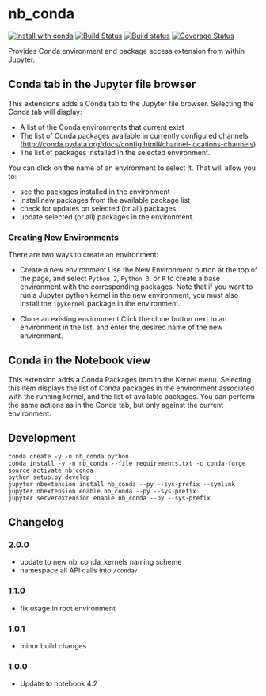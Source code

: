 # nb_conda
[![Install with conda](https://anaconda.org/conda-forge/nb_conda/badges/installer/conda.svg
)](https://anaconda.org/conda-forge/nb_conda)
[![Build Status](https://travis-ci.org/Anaconda-Platform/nb_conda.svg)](https://travis-ci.org/Anaconda-Platform/nb_conda) [![Build status](https://ci.appveyor.com/api/projects/status/j999v076nwgwppwm/branch/master?svg=true)](https://ci.appveyor.com/project/bollwyvl/nb-conda/branch/master) [![Coverage Status](https://coveralls.io/repos/github/Anaconda-Platform/nb_conda/badge.svg?branch=master)](https://coveralls.io/github/Anaconda-Platform/nb_conda?branch=master)

Provides Conda environment and package access extension from within Jupyter.

## Conda tab in the Jupyter file browser

This extensions adds a Conda tab to the Jupyter file browser. Selecting the Conda tab
will display:

* A list of the Conda environments that current exist
* The list of Conda packages available in currently configured channels
    (http://conda.pydata.org/docs/config.html#channel-locations-channels)
* The list of packages installed in the selected environment.

You can click on the name of an environment to select it. That will allow you to:

* see the packages installed in the environment
* install new packages from the available package list
* check for updates on selected (or all) packages
* update selected (or all) packages in the environment.

### Creating New Environments

There are two ways to create an environment:

* Create a new environment
Use the New Environment button at the top of the page, and select `Python 2`, `Python 3`, or `R` to create a
base environment with the corresponding packages. Note that if you want to run a
Jupyter python kernel in the new environment, you must also install the `ipykernel`
package in the environment.

* Clone an existing environment
Click the clone button next to an environment in the list, and enter the desired name of the
new environment.


## Conda in the Notebook view

This extension adds a Conda Packages item to the Kernel menu. Selecting this item displays
the list of Conda packages in the environment associated with the running kernel, and the
list of available packages. You can perform the same actions as in the Conda tab, but only
against the current environment.

## Development

```shell
conda create -y -n nb_conda python
conda install -y -n nb_conda --file requirements.txt -c conda-forge
source activate nb_conda
python setup.py develop
jupyter nbextension install nb_conda --py --sys-prefix --symlink
jupyter nbextension enable nb_conda --py --sys-prefix
jupyter serverextension enable nb_conda --py --sys-prefix
```

## Changelog

### 2.0.0
- update to new nb_conda_kernels naming scheme
- namespace all API calls into `/conda/`

### 1.1.0
- fix usage in root environment

### 1.0.1
- minor build changes

### 1.0.0
- Update to notebook 4.2
